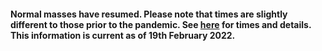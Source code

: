 #### Normal masses have resumed. Please note that times are slightly different to those prior to the pandemic. See [here](../pages/masstimes.htm?refresh=y) for times and details. This information is current as of 19th February 2022.
